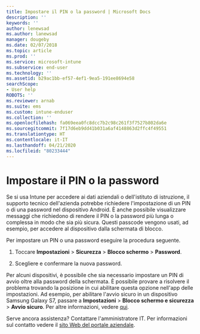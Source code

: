 ```yaml
---
title: Impostare il PIN o la password | Microsoft Docs
description: ''
keywords: ''
author: lenewsad
ms.author: lanewsad
manager: dougeby
ms.date: 02/07/2018
ms.topic: article
ms.prod: ''
ms.service: microsoft-intune
ms.subservice: end-user
ms.technology: ''
ms.assetid: b29ac1bb-ef57-4ef1-9ea5-191ee8694e58
searchScope:
- User help
ROBOTS: ''
ms.reviewer: arnab
ms.suite: ems
ms.custom: intune-enduser
ms.collection: ''
ms.openlocfilehash: fa069eea0fc8dcc7b2c98c261f3f7527b802da6e
ms.sourcegitcommit: 7f17d6eb9dd41b031a6af4148863d2ffc4f49551
ms.translationtype: HT
ms.contentlocale: it-IT
ms.lasthandoff: 04/21/2020
ms.locfileid: "80233444"
---
```

# <a name="set-your-pin-or-password"></a>Impostare il PIN o la password

Se si usa Intune per accedere ai dati aziendali o dell'istituto di istruzione, il supporto tecnico dell'azienda potrebbe richiedere l'impostazione di un PIN o di una password nel dispositivo Android. È anche possibile visualizzare messaggi che richiedono di rendere il PIN o la password più lunga o complessa in modo che sia più sicura. Questi passcode vengono usati, ad esempio, per accedere al dispositivo dalla schermata di blocco.

Per impostare un PIN o una password eseguire la procedura seguente.

1. Toccare **Impostazioni** > **Sicurezza** > **Blocco schermo** > **Password**.

2. Scegliere e confermare la nuova password.

Per alcuni dispositivi, è possibile che sia necessario impostare un PIN di avvio oltre alla password della schermata. È possibile provare a risolvere il problema trovando la posizione in cui abilitare questa opzione nell'app delle impostazioni. Ad esempio, per abilitare l'avvio sicuro in un dispositivo Samsung Galaxy S7, passare a **Impostazioni** > **Blocco schermo e sicurezza** > **Avvio sicuro**. Per altre informazioni, vedere [qui](your-device-appears-encrypted-but-cp-says-otherwise-android.md). 

Serve ancora assistenza? Contattare l'amministratore IT. Per informazioni sul contatto vedere il [sito Web del portale aziendale](https://go.microsoft.com/fwlink/?linkid=2010980).
